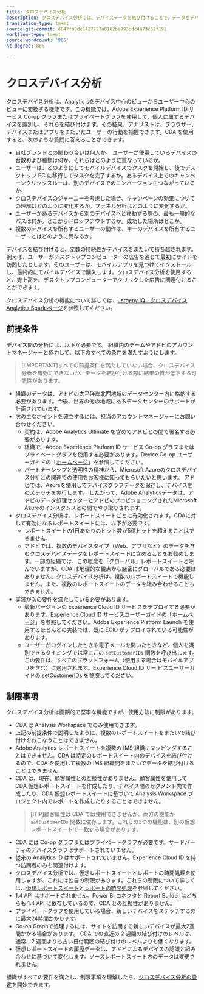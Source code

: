 ```yaml
---
title: クロスデバイス分析
description: クロスデバイス分析では、デバイスデータを結び付けることで、データをデバイス中心からユーザー中心に変えることができます。
translation-type: tm+mt
source-git-commit: d847fb9dc1427727a0162be993ddc4a73c52f192
workflow-type: tm+mt
source-wordcount: '965'
ht-degree: 86%

---
```



# クロスデバイス分析

クロスデバイス分析は、Analytic sをデバイス中心のビューからユーザー中心のビューに変換する機能です。この機能では、Adobe Experience Platform ID サービス Co-op グラフまたはプライベートグラフを使用して、個人に属するデバイスを識別し、それらを結び付けます。その結果、アナリストは、ブラウザー、デバイスまたはアプリをまたいだユーザーの行動を把握できます。CDA を使用すると、次のような質問に答えることができます。

* 自社ブランドとの関わり合いは何人か。 ユーザーが使用しているデバイスの台数および種類は何か。それらはどのように重なっているか。
* ユーザーは、どのようにしてモバイルデバイスでタスクを開始し、後でデスクトップ PC に移行してタスクを完了するか。あるデバイス上でのキャンペーンクリックスルーは、別のデバイスでのコンバージョンにつながっているか。
* クロスデバイスのジャーニーを考慮した場合、キャンペーンの効果についての理解はどのように変化するか。ファネル分析はどのように変化するか。
* ユーザーがあるデバイスから別のデバイスへと移動する際の、最も一般的なパスは何か。どこからドロップアウトするか。成功した場所はどこか。
* 複数のデバイスを所有するユーザーの動作は、単一のデバイスを所有するユーザーとはどのように異なるか。

デバイスを結び付けると、変数の持続性がデバイスをまたいで持ち越されます。例えば、ユーザーがデスクトップコンピューターの広告を通じて最初にサイトを訪問したとします。そのユーザーは、モバイルアプリを見つけてインストールし、最終的にモバイルデバイスで購入します。クロスデバイス分析を使用すると、売上高を、デスクトップコンピューターでクリックした広告に関連付けることができます。

クロスデバイス分析の機能について詳しくは、[Jargeny IQ：クロスデバイス Analytics Spark ページ](http://adobe.ly/aacda)を参照してください。

## 前提条件

デバイス間の分析には、以下が必要です。 組織内のチームやアドビのアカウントマネージャーと協力して、以下のすべての条件を満たすようにします。

>[!IMPORTANT]すべての前提条件を満たしていない場合、クロスデバイス分析を有効にできないか、データを結び付ける際に結果の質が低下する可能性があります。

* 組織のデータは、アドビの太平洋岸北西地域のデータセンター内に格納する必要があります。今後、世界の他の地域にあるデータセンターのサポートが計画されています。
* 次の主なポイントを確立するには、担当のアカウントマネージャーにお問い合わせください。
   * 契約は、Adobe Analytics Ultimate を含めてアドビとの間で署名する必要があります。
   * 組織で、Adobe Experience Platform ID サービス Co-op グラフまたはプライベートグラフを使用する必要があります。Device Co-op ユーザーガイドの「[ホームページ](https://docs.adobe.com/content/help/en/device-co-op/using/home.html)」を参照してください。
   * パートナーシップと透明性の精神から、Microsoft Azureのクロスデバイス分析との関連での使用をお客様に知ってもらいたいと思います。 アドビでは、Azureを使用してデバイスグラフデータを保存し、デバイス間のステッチを実行します。 したがって、Adobe Analyticsデータは、アドビのデータ処理センターとアドビのプロビジョニングされたMicrosoft Azureのインスタンスとの間でやり取りされます。
* クロスデバイス分析は、レポートスイートごとに有効化されます。CDAに対して有効になるレポートスイートには、以下が必要です。
   * レポートスイートの1日あたりのヒット数が5億ヒットを超えることはできません。
   * アドビでは、複数のデバイスタイプ（Web、アプリなど）のデータを含むクロスデバイスデータをレポートスイートに含めることをお勧めします。一部の組織では、この概念を「グローバル」レポートスイートと呼んでいますが、CDA は地理的な観点から厳密にグローバルである必要はありません。クロスデバイス分析は、複数のレポートスイートで機能しません。また、複数のレポートスイートのデータを組み合わせることもできません。
* 実装が次の要件を満たしている必要があります。
   * 最新バージョンの Experience Cloud ID サービスをデプロイする必要があります。Experience Cloud ID サービスユーザーガイドの「[ホームページ](https://docs.adobe.com/content/help/ja-JP/id-service/using/home.html)」を参照してください。Adobe Experience Platform Launch を使用するほとんどの実装では、既に ECID がデプロイされている可能性があります。
   * ユーザーがログインしたときや電子メールを開いたときなど、個人を識別できるタイミングでは常にこの `setCustomerIDs` 関数を呼び出します。この要件は、すべてのプラットフォーム（使用する場合はモバイルアプリを含む）に適用されます。Experience Cloud ID サー ビスユーザーガイドの [setCustomerIDs](https://docs.adobe.com/content/help/ja-JP/id-service/using/id-service-api/methods/setcustomerids.html) を参照してください。

## 制限事項

クロスデバイス分析は画期的で堅牢な機能ですが、使用方法に制限があります。

* CDA は Analysis Workspace でのみ使用できます。
* 上記の前提条件で説明したように、複数のレポートスイートをまたいで結び付けをおこなうことはできません。
* Adobe Analytics レポートスイートを複数の IMS 組織にマッピングすることはできません。CDA は特定のレポートスイート内のデバイスを結び付けるので、CDA を使用して複数の IMS 組織間をまたいでデータを結び付けることはできません。
* CDA は、現在、顧客属性との互換性がありません。顧客属性を使用して CDA 仮想レポートスイートを作成したり、デバイス間のセグメント内で作成したり、CDA 仮想レポートスイートに基づいて Analysis Workspace プロジェクト内でレポートを作成したりすることはできません。
   > [!TIP]顧客属性は CDA では使用できませんが、両方の機能が `setCustomerIDs` 関数に依存します。これらの2つの機能は、別の仮想レポートスイートで一致する場合があります。
* CDA には Co-op グラフまたはプライベートグラフが必要です。サードパーティのデバイスグラフはサポートされていません。
* 従来の Analytics ID はサポートされていません。Experience Cloud ID を持つ訪問者のみを関連付けます。
* クロスデバイス分析では、仮想レポートスイートとレポートの時間処理を使用しますが、これには独自の制限があります。これらの制限について詳しくは、[仮想レポートスイート](../vrs/vrs-about.md)と[レポートの時間処理](../vrs/vrs-report-time-processing.md)を参照してください。
* 1.4 API はサポートされません。Power BI コネクタと Report Builder はどちらも 1.4 API に依存しているので、CDA との互換性がありません。
* プライベートグラフを使用している場合、新しいデバイスをステッチするのに最大24時間かかります。
* Co-op Graphで処理するには、サイトを訪問する新しいデバイスが最大2週間かかる場合があります。 CDA での直近の 2 週間の結び付けのレベルは、通常、2 週間よりも古い日付範囲の結び付けのレベルよりも低くなります。
* 仮想レポートスイートの履歴データは、アドビによるデバイスの認識と組み合わせに基づいて変化します。ソースレポートスイート内のデータは変更されません。

組織がすべての要件を満たし、制限事項を理解したら、[クロスデバイス分析の設定](cda-setup.md)を開始できます。
